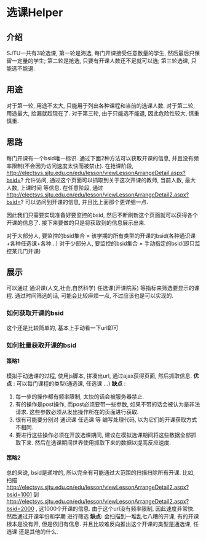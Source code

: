 # 选课Helper #

## 介绍 ##
SJTU一共有3轮选课, 第一轮是海选, 每门开课接受任意数量的学生, 然后最后只保留一定量的学生; 第二轮是抢选, 只要有开课人数还不足就可以选; 第三轮选课, 只能选不能退.

## 用途 ##
对于第一轮, 用途不太大, 只能用于列出各种课程和当前的选课人数.
对于第二轮, 用途最大, 捡漏就趁现在了.
对于第三轮, 由于只能选不能退, 因此危险性较大, 慎重慎重.

## 思路 ##
每门开课有一个bsid唯一标识. 通过下面2种方法可以获取开课的信息, 并且没有频率限制(不会因为访问速度太快而被禁止). 
在抢课阶段, http://electsys.sjtu.edu.cn/edu/lesson/viewLessonArrangeDetail.aspx?bsid=? 允许访问, 通过这个页面可以抓取到关于这次开课的教师, 当前人数, 最大人数, 上课时间 等信息.
在任意阶段, 通过 http://electsys.sjtu.edu.cn/edu/lesson/viewLessonArrangeDetail2.aspx?bsid=? 可以访问到开课的信息, 并且比上面那个更详细一点.

因此我们只需要实现准备好要监控的bsid, 然后不断刷新这个页面就可以获得各个开课的信息了. 接下来要做的只是将获取到的信息展示出来.

对于大部分人, 要监控的bsid集合 = 该学期的所有类型的开课的bsid(各种通识课+各种任选课+各种...)
对于少部分人, 要监控的bsid集合 = 手动指定的bsid(即只监控某几门开课)

## 展示 ##
可以通过 通识课(人文,社会,自然科学) 任选课(开课院系) 等指标来筛选要显示的课程.
通过时间筛选的话, 可能会比较麻烦一点, 不过应该也是可以实现的.


### 如何获取开课的bsid ###
这个还是比较简单的, 基本上手动看一下url即可

### 如何批量获取开课的bsid ###
#### 策略1 ####
模拟手动选课的过程, 使用js脚本, 拼凑出url, 通过ajax获得页面, 然后抓取信息.
**优点** : 可以每门课程的类型(通选课, 任选课 ...)
**缺点** :
1. 每一步的操作都有频率限制, 太快的话会被服务器禁止.
2. 有的操作是post操作, 而post必须要带一些参数, 如果不带的话会被认为是非法请求. 这些参数必须从发出操作所在的页面进行获取.
3. 很有可能要分别对 通识课 任选课 等 编写处理代码, 以为它们的开课获取方式不相同.
4. 要进行这些操作必须在开放选课期间, 建议在模拟选课期间将这些数据全部抓取下来. 然后在选课期间世界使用抓取下来的数据以提高反应速度.

#### 策略2 ####
总的来说, bsid是递增的, 所以完全有可能通过大范围的扫描扫除所有开课.
比如, 扫描 http://electsys.sjtu.edu.cn/edu/lesson/viewLessonArrangeDetail2.aspx?bsid=1001 到 http://electsys.sjtu.edu.cn/edu/lesson/viewLessonArrangeDetail2.aspx?bsid=2000 , 这1000个开课的信息. 由于这个url没有频率限制, 因此速度非常快. 然后通过开课年份和学期 进行筛选
**缺点:** 会扫描到一堆乱七八糟的开课, 有的开课根本是没有开, 但是依旧有信息. 并且比较难反向推出这个开课的类型是通选课, 任选课 还是其他的什么.